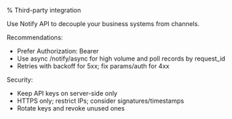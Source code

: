 % Third-party integration

Use Notify API to decouple your business systems from channels.

Recommendations:

- Prefer Authorization: Bearer <token>
- Use async /notify/async for high volume and poll records by request_id
- Retries with backoff for 5xx; fix params/auth for 4xx

Security:

- Keep API keys on server-side only
- HTTPS only; restrict IPs; consider signatures/timestamps
- Rotate keys and revoke unused ones
